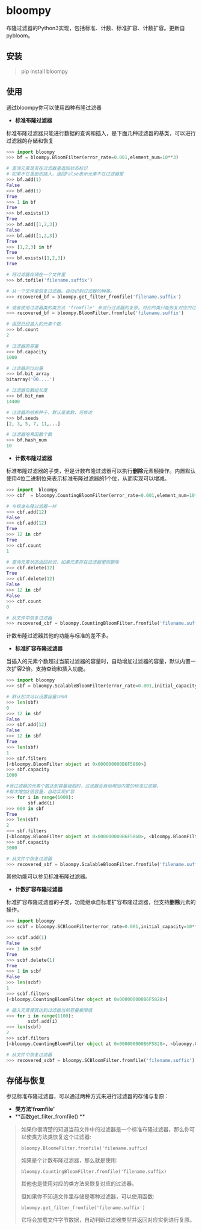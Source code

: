 # bloompy

布隆过滤器的Python3实现，包括标准、计数、标准扩容、计数扩容。更新自pybloom。

## 安装

> pip install bloompy

## 使用

通过bloompy你可以使用四种布隆过滤器
* **标准布隆过滤器**

标准布隆过滤器只能进行数据的查询和插入，是下面几种过滤器的基类，可以进行过滤器的存储和恢复
```python
>>> import bloompy
>>> bf = bloompy.BloomFilter(error_rate=0.001,element_num=10**3)

# 查询元素是否在过滤器里返回状态标识
# 如果不在里面则插入，返回False表示元素不在过滤器里
>>> bf.add(1) 
False
>>> bf.add(1)
True
>>> 1 in bf
True
>>> bf.exists(1)
True
>>> bf.add([1,2,3])
False
>>> bf.add([1,2,3])
True
>>> [1,2,3] in bf
True
>>> bf.exists([1,2,3])
True

# 将过滤器存储在一个文件里
>>> bf.tofile('filename.suffix')

# 从一个文件里恢复过滤器。自动识别过滤器的种类。
>>> recovered_bf = bloompy.get_filter_fromfile('filename.suffix')

# 或者使用过滤器类的类方法 'fromfile' 来进行过滤器的复原。对应的类只能恢复对应的过滤器
>>> recovered_bf = bloompy.BloomFilter.fromfile('filename.suffix')

# 返回已经插入的元素个数
>>> bf.count
2

# 过滤器的容量
>>> bf.capacity
1000

# 过滤器的位向量
>>> bf.bit_array
bitarray('00....')

# 过滤器位数组长度
>>> bf.bit_num
14400

# 过滤器的哈希种子，默认是素数，可修改
>>> bf.seeds
[2, 3, 5, 7, 11,...]

# 过滤器哈希函数个数
>>> bf.hash_num
10

```
* **计数布隆过滤器**

标准布隆过滤器的子类，但是计数布隆过滤器可以执行**删除**元素额操作。内置默认使用4位二进制位来表示标准布隆过滤器的1个位，从而实现可以增减。
```python
>>> import  bloompy
>>> cbf  = bloompy.CountingBloomFilter(error_rate=0.001,element_num=10**3)

# 与标准布隆过滤器一样
>>> cbf.add(12)
False
>>> cbf.add(12)
True
>>> 12 in cbf
True
>>> cbf.count
1

# 查询元素状态返回标识，如果元素存在过滤器里则删除
>>> cbf.delete(12)
True
>>> cbf.delete(12)
False
>>> 12 in cbf
False
>>> cbf.count
0

# 从文件中恢复过滤器
>>> recovered_cbf = bloompy.CountingBloomFilter.fromfile('filename.suffix')
```
计数布隆过滤器其他的功能与标准的差不多。


* **标准扩容布隆过滤器**

当插入的元素个数超过当前过滤器的容量时，自动增加过滤器的容量，默认内置一次扩容2倍。支持查询和插入功能。
```python
>>> import bloompy
>>> sbf = bloompy.ScalableBloomFilter(error_rate=0.001,initial_capacity=10**3)

# 默认初次可以设置容量1000
>>> len(sbf)
0
>>> 12 in sbf
False
>>> sbf.add(12)
False
>>> 12 in sbf 
True
>>> len(sbf)
1
>>> sbf.filters
[<bloompy.BloomFilter object at 0x000000000B6F5860>]
>>> sbf.capacity
1000

#当过滤器的元素个数达到容量极限时，过滤器会自动增加内置的标准过滤器，
#每次增加2倍容量，自动实现扩容
>>> for i in range(1000):
        sbf.add(i)
>>> 600 in sbf
True
>>> len(sbf)
2
>>> sbf.filters
[<bloompy.BloomFilter object at 0x000000000B6F5860>, <bloompy.BloomFilter object at 0x000000000B32F748>]
>>> sbf.capacity
3000

# 从文件中恢复过滤器
>>> recovered_sbf = bloompy.ScalableBloomFilter.fromfile('filename.suffix')
```
其他功能可以参见标准布隆过滤器。

* **计数扩容布隆过滤器**

标准扩容布隆过滤器的子类，功能继承自标准扩容布隆过滤器，但支持**删除**元素的操作。
```python
>>> import bloompy
>>> scbf = bloompy.SCBloomFilter(error_rate=0.001,initial_capacity=10**3)

>>> scbf.add(1)
False
>>> 1 in scbf
True
>>> scbf.delete(1)
True
>>> 1 in scbf
False
>>> len(scbf)
1
>>> scbf.filters
[<bloompy.CountingBloomFilter object at 0x000000000B6F5828>]

# 插入元素使其达到过滤器当前容量极限值
>>> for i in range(1100):
        scbf.add(i)
>>> len(scbf)
2
>>> scbf.filters
[<bloompy.CountingBloomFilter object at 0x000000000B6F5828>, <bloompy.CountingBloomFilter object at 0x000000000B6F5898>]

# 从文件中恢复过滤器
>>> recovered_scbf = bloompy.SCBloomFilter.fromfile('filename.suffix')
```
## 存储与恢复

参见标准布隆过滤器，可以通过两种方式来进行过滤器的存储与复原：
- **类方法'fromfile'**
- **函数get_filter_fromfile() **

> 如果你很清楚的知道当前文件中的过滤器是一个标准布隆过滤器，那么你可以使类方法类恢复这个过滤器:
> 
> ``` bloompy.BloomeFilter.fromfile('filename.suffix) ```
> 
> 如果是个计数布隆过滤器，那么就是使用:
> 
> ```bloompy.CountingBloomFilter.fromfile('filename.suffix)```
>
> 其他也是使用对应的类方法来恢复对应的过滤器。 
> 
> 但如果你不知道文件里存储是哪种过滤器，可以使用函数:
> 
> ```bloompy.get_filter_fromfile('filename.suffix') ```
> 
> 它将会加载文件字节数据，自动判断过滤器类型并返回对应实例进行复原。